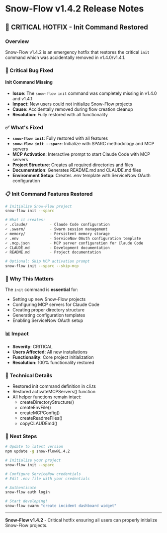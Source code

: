 # Snow-Flow v1.4.2 Release Notes

## 🚨 CRITICAL HOTFIX - Init Command Restored

### Overview
Snow-Flow v1.4.2 is an emergency hotfix that restores the critical `init` command which was accidentally removed in v1.4.0/v1.4.1.

### 🔴 Critical Bug Fixed

#### Init Command Missing
- **Issue**: The `snow-flow init` command was completely missing in v1.4.0 and v1.4.1
- **Impact**: New users could not initialize Snow-Flow projects
- **Cause**: Accidentally removed during flow creation cleanup
- **Resolution**: Fully restored with all functionality

### ✅ What's Fixed
- **`snow-flow init`**: Fully restored with all features
- **`snow-flow init --sparc`**: Initialize with SPARC methodology and MCP servers
- **MCP Activation**: Interactive prompt to start Claude Code with MCP servers
- **Project Structure**: Creates all required directories and files
- **Documentation**: Generates README.md and CLAUDE.md files
- **Environment Setup**: Creates .env template with ServiceNow OAuth configuration

### 📋 Init Command Features Restored
```bash
# Initialize Snow-Flow project
snow-flow init --sparc

# What it creates:
✓ .claude/          - Claude Code configuration
✓ .swarm/           - Swarm session management  
✓ memory/           - Persistent memory storage
✓ .env              - ServiceNow OAuth configuration template
✓ .mcp.json         - MCP server configuration for Claude Code
✓ CLAUDE.md         - Development documentation
✓ README.md         - Project documentation

# Optional: Skip MCP activation prompt
snow-flow init --sparc --skip-mcp
```

### 🎯 Why This Matters
The `init` command is **essential** for:
- Setting up new Snow-Flow projects
- Configuring MCP servers for Claude Code
- Creating proper directory structure
- Generating configuration templates
- Enabling ServiceNow OAuth setup

### 📊 Impact
- **Severity**: CRITICAL
- **Users Affected**: All new installations
- **Functionality**: Core project initialization
- **Resolution**: 100% functionality restored

### 🔧 Technical Details
- Restored init command definition in cli.ts
- Restored activateMCPServers() function
- All helper functions remain intact:
  - createDirectoryStructure()
  - createEnvFile()
  - createMCPConfig()
  - createReadmeFiles()
  - copyCLAUDEmd()

### 🚀 Next Steps
```bash
# Update to latest version
npm update -g snow-flow@1.4.2

# Initialize your project
snow-flow init --sparc

# Configure ServiceNow credentials
# Edit .env file with your credentials

# Authenticate
snow-flow auth login

# Start developing!
snow-flow swarm "create incident dashboard widget"
```

---

**Snow-Flow v1.4.2** - Critical hotfix ensuring all users can properly initialize Snow-Flow projects.